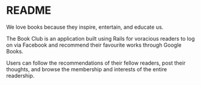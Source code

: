 # README

We love books because they inspire, entertain, and educate us.

The Book Club is an application built using Rails for voracious readers to log on via Facebook and recommend their favourite works through Google Books.

Users can follow the recommendations of their fellow readers, post their thoughts, and browse the membership and interests of the entire readership.